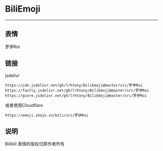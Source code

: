 # BiliEmoji
---
## 表情
罗伊Roi
## 链接
jsdelivr
```
https://cdn.jsdelivr.net/gh/lrhtony/BiliEmoji@master/src/罗伊Roi
https://fastly.jsdelivr.net/gh/lrhtony/BiliEmoji@master/src/罗伊Roi
https://gcore.jsdelivr.net/gh/lrhtony/BiliEmoji@master/src/罗伊Roi
```
或者使用Cloudflare
```
https://emoji.shojo.cn/bili/src/罗伊Roi
```
## 说明
Bilibili 表情的版权归原作者所有
